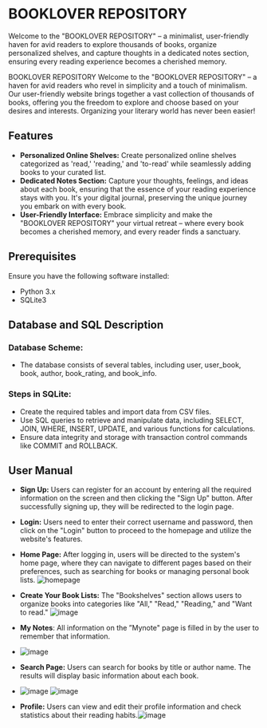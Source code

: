 # BOOKLOVER REPOSITORY
Welcome to the "BOOKLOVER REPOSITORY" – a minimalist, user-friendly haven for avid readers to explore thousands of books, organize personalized shelves, and capture thoughts in a dedicated notes section, ensuring every reading experience becomes a cherished memory.

BOOKLOVER REPOSITORY
Welcome to the "BOOKLOVER REPOSITORY" – a haven for avid readers who revel in simplicity and a touch of minimalism. Our user-friendly website brings together a vast collection of thousands of books, offering you the freedom to explore and choose based on your desires and interests. Organizing your literary world has never been easier!

## Features
- **Personalized Online Shelves:** Create personalized online shelves categorized as 'read,' 'reading,' and 'to-read' while seamlessly adding books to your curated list.
- **Dedicated Notes Section:** Capture your thoughts, feelings, and ideas about each book, ensuring that the essence of your reading experience stays with you. It's your digital journal, preserving the unique journey you embark on with every book.
- **User-Friendly Interface:** Embrace simplicity and make the "BOOKLOVER REPOSITORY" your virtual retreat – where every book becomes a cherished memory, and every reader finds a sanctuary.


## Prerequisites
Ensure you have the following software installed:
- Python 3.x
- SQLite3

## Database and SQL Description
### Database Scheme:
- The database consists of several tables, including user, user_book, book, author, book_rating, and book_info.

### Steps in SQLite:
- Create the required tables and import data from CSV files.
- Use SQL queries to retrieve and manipulate data, including SELECT, JOIN, WHERE, INSERT, UPDATE, and various functions for calculations.
- Ensure data integrity and storage with transaction control commands like COMMIT and ROLLBACK.

## User Manual
- **Sign Up:** Users can register for an account by entering all the required information on the screen and then clicking the "Sign Up" button. After successfully signing up, they will be redirected to the login page.

- **Login:** Users need to enter their correct username and password, then click on the "Login" button to proceed to the homepage and utilize the website's features.

- **Home Page:** After logging in, users will be directed to the system's home page, where they can navigate to different pages based on their preferences, such as searching for books or managing personal book lists.
  ![homepage](https://github.com/user-attachments/assets/f6cbe5b2-ea61-41d5-8d11-9caa15d4bd0f)


- **Create Your Book Lists:** The "Bookshelves" section allows users to organize books into categories like "All," "Read," "Reading," and "Want to read."
![image](https://github.com/user-attachments/assets/1a73b5bb-a53d-4a97-9665-c31374bcec8d)

- **My Notes**: All information on the ”Mynote" page is filled in by the user to remember that information.
- ![image](https://github.com/user-attachments/assets/223a4440-43be-4ee1-9feb-ad60b7b34c5f)



- **Search Page:** Users can search for books by title or author name. The results will display basic information about each book.
- ![image](https://github.com/user-attachments/assets/069edbf0-29b6-4e49-bbca-8227638611c4)
![image](https://github.com/user-attachments/assets/80995108-f620-4f64-b3f9-6ef8a645c306)


- **Profile:** Users can view and edit their profile information and check statistics about their reading habits.![image](https://github.com/user-attachments/assets/fd358372-0cb8-4ebc-a377-bbf8c986818e)

